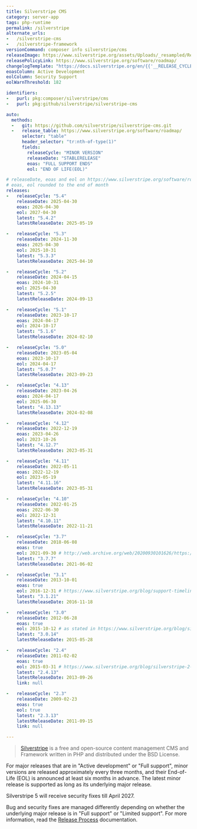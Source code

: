 ```yaml
---
title: Silverstripe CMS
category: server-app
tags: php-runtime
permalink: /silverstripe
alternate_urls:
-   /silverstripe-cms
-   /silverstripe-framework
versionCommand: composer info silverstripe/cms
releaseImage: https://www.silverstripe.org/assets/Uploads/_resampled/ResizedImageWzYwMCw0ODdd/CMS-5.1-Support-Timeline-with-provisional-release-date.png
releasePolicyLink: https://www.silverstripe.org/software/roadmap/
changelogTemplate: "https://docs.silverstripe.org/en/{{'__RELEASE_CYCLE__'|split:'.'|first}}/changelogs/__RELEASE_CYCLE__.0/"
eoasColumn: Active Development
eolColumn: Security Support
eolWarnThreshold: 182

identifiers:
-   purl: pkg:composer/silverstripe/cms
-   purl: pkg:github/silverstripe/silverstripe-cms

auto:
  methods:
  -   git: https://github.com/silverstripe/silverstripe-cms.git
  -   release_table: https://www.silverstripe.org/software/roadmap/
      selector: "table"
      header_selector: "tr:nth-of-type(1)"
      fields:
        releaseCycle: "MINOR VERSION"
        releaseDate: "STABLERELEASE"
        eoas: "FULL SUPPORT ENDS"
        eol: "END OF LIFE(EOL)"

# releaseDate, eoas and eol on https://www.silverstripe.org/software/roadmap/
# eoas, eol rounded to the end of month
releases:
-   releaseCycle: "5.4"
    releaseDate: 2025-04-30
    eoas: 2026-04-30
    eol: 2027-04-30
    latest: "5.4.2"
    latestReleaseDate: 2025-05-19

-   releaseCycle: "5.3"
    releaseDate: 2024-11-30
    eoas: 2025-04-30
    eol: 2025-10-31
    latest: "5.3.3"
    latestReleaseDate: 2025-04-10

-   releaseCycle: "5.2"
    releaseDate: 2024-04-15
    eoas: 2024-10-31
    eol: 2025-04-30
    latest: "5.2.5"
    latestReleaseDate: 2024-09-13

-   releaseCycle: "5.1"
    releaseDate: 2023-10-17
    eoas: 2024-04-17
    eol: 2024-10-17
    latest: "5.1.6"
    latestReleaseDate: 2024-02-10

-   releaseCycle: "5.0"
    releaseDate: 2023-05-04
    eoas: 2023-10-17
    eol: 2024-04-17
    latest: "5.0.7"
    latestReleaseDate: 2023-09-23

-   releaseCycle: "4.13"
    releaseDate: 2023-04-26
    eoas: 2024-04-17
    eol: 2025-06-30
    latest: "4.13.13"
    latestReleaseDate: 2024-02-08

-   releaseCycle: "4.12"
    releaseDate: 2022-12-19
    eoas: 2023-04-26
    eol: 2023-10-26
    latest: "4.12.7"
    latestReleaseDate: 2023-05-31

-   releaseCycle: "4.11"
    releaseDate: 2022-05-11
    eoas: 2022-12-19
    eol: 2023-05-19
    latest: "4.11.16"
    latestReleaseDate: 2023-05-31

-   releaseCycle: "4.10"
    releaseDate: 2022-01-25
    eoas: 2022-06-30
    eol: 2022-12-31
    latest: "4.10.11"
    latestReleaseDate: 2022-11-21

-   releaseCycle: "3.7"
    releaseDate: 2018-06-08
    eoas: true
    eol: 2021-09-30 # http://web.archive.org/web/20200930101626/https://www.silverstripe.org/software/roadmap/
    latest: "3.7.7"
    latestReleaseDate: 2021-06-02

-   releaseCycle: "3.1"
    releaseDate: 2013-10-01
    eoas: true
    eol: 2016-12-31 # https://www.silverstripe.org/blog/support-timeline-update-where-are-we-heading/
    latest: "3.1.21"
    latestReleaseDate: 2016-11-18

-   releaseCycle: "3.0"
    releaseDate: 2012-06-28
    eoas: true
    eol: 2015-10-12 # as stated in https://www.silverstripe.org/blog/silverstripe-2-4-end-of-life-announcement/, the release policy was at the time that support lasts for 2 minor versions
    latest: "3.0.14"
    latestReleaseDate: 2015-05-28

-   releaseCycle: "2.4"
    releaseDate: 2011-02-02
    eoas: true
    eol: 2015-03-31 # https://www.silverstripe.org/blog/silverstripe-2-4-end-of-life-announcement/
    latest: "2.4.13"
    latestReleaseDate: 2013-09-26
    link: null

-   releaseCycle: "2.3"
    releaseDate: 2009-02-23
    eoas: true
    eol: true
    latest: "2.3.13"
    latestReleaseDate: 2011-09-15
    link: null

---
```


> [Silverstripe](https://www.silverstripe.org/) is a free and open-source content management CMS
> and Framework written in PHP and distributed under the BSD License.

For major releases that are in "Active development" or "Full support", minor versions are released
approximately every three months, and their End-of-Life (EOL) is announced at least six months in
advance. The latest minor release is supported as long as its underlying major release.

Silverstripe 5 will receive security fixes till April 2027.

Bug and security fixes are managed differently depending on whether the underlying major release is
in "Full support" or "Limited support". For more information, read the
[Release Process](https://docs.silverstripe.org/en/5/contributing/release_process/) documentation.
